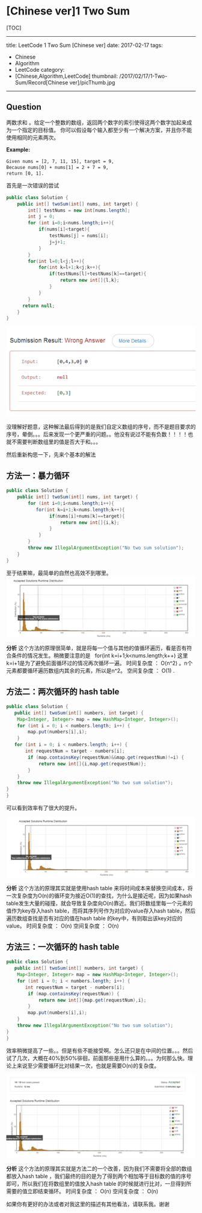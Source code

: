 # [Chinese ver]1 Two Sum

[TOC]

---
title: LeetCode 1 Two Sum [Chinese ver]
date: 2017-02-17 
tags:
- Chinese
- Algorithm
- LeetCode
category:
- [Chinese,Algorithm,LeetCode]
thumbnail: /2017/02/17/1-Two-Sum/Record[Chinese ver]/picThumb.jpg
---

## Question

两数求和 。给定一个整数的数组，返回两个数字的索引使得这两个数字加起来成为一个指定的目标值。
你可以假设每个输入都至少有一个解决方案，并且你不能使用相同的元素两次。

**Example:**
```
Given nums = [2, 7, 11, 15], target = 9,
Because nums[0] + nums[1] = 2 + 7 = 9,
return [0, 1].
```

首先是一次错误的尝试
``` java
public class Solution {
    public int[] twoSum(int[] nums, int target) {
        int[] testNums = new int[nums.length];
        int j = 0;
        for (int i=0;i<nums.length;i++){
            if(nums[i]<target){
                testNums[j] = nums[i];
                j=j+1;
            }
        }
        for(int l=0;l<j;l++){
            for(int k=l+1;k<j;k++){
                if(testNums[l]+testNums[k]==target){
                    return new int[]{l,k};
                }
            }
        }
      return null; 
    }
}

```

![出错啦！！](https://github.com/LeonChen1024/LeetCodeRecord/blob/master/1%20Two%20Sum/Images/WrongResult.png?raw=true)


没理解好题意，这种解法最后得到的是我们自定义数组的序号，而不是题目要求的序号，晕倒。。。后来发现一个更严重的问题。。他没有说过不能有负数！！！！也就不需要判断数组里的值是否大于和。。。

然后重新构思一下，先来个基本的解法
## 方法一：暴力循环

``` java
public class Solution {
    public int[] twoSum(int[] nums, int target) {
        for (int i=0;i<nums.length;i++){
           for(int k=i+1;k<nums.length;k++){
                if(nums[i]+nums[k]==target){
                    return new int[]{i,k};
                }
            }
        }
        throw new IllegalArgumentException("No two sum solution");
    }
}
```

至于结果嘛，最简单的自然也高效不到哪里。
![效率](https://github.com/LeonChen1024/LeetCodeRecord/blob/master/1%20Two%20Sum/Images/BruteForceResult.png?raw=true)

**分析**
这个方法的原理很简单，就是将每一个值与其他的值循环遍历，看是否有符合条件的情况发生。稍微要注意的是   for(int k=i+1;k<nums.length;k++) 这里k=i+1是为了避免前面循环过的情况再次循环一遍。
时间复杂度 ： O(n^2) 。n个元素都要循环遍历数组内其余的元素，所以是n^2。
空间复杂度 ： O(1) .

## 方法二：两次循环的 hash table

``` java
public class Solution {
   public int[] twoSum(int[] numbers, int target) {
    Map<Integer, Integer> map = new HashMap<Integer, Integer>();
    for (int i = 0; i < numbers.length; i++) {
        map.put(numbers[i],i);
    }
   for (int i = 0; i < numbers.length; i++) {
       int requestNum = target - numbers[i];
        if (map.containsKey(requestNum)&&map.get(requestNum)!=i) {
            return new int[]{i,map.get(requestNum)};
        }
    }
    throw new IllegalArgumentException("No two sum solution");
}
}
```
可以看到效率有了很大的提升。

![效率](https://github.com/LeonChen1024/LeetCodeRecord/blob/master/1%20Two%20Sum/Images/Twopassresult.png?raw=true)

**分析**
这个方法的原理其实就是使用hash table 来将时间成本来替换空间成本，将一次复杂度为O(n)的循环变为接近O(1)的查找，为什么是接近呢，因为如果hash table发生大量的碰撞，就会导致复杂度向O(n)靠近。我们将数组里每一个元素的值作为key存入hash table，而将其序列号作为对应的value存入hash table，然后遍历数组查找是否有对应的值在hash table 的key中，有则取出该key对应的value。
时间复杂度 ： O(n)
空间复杂度 ： O(n)

## 方法三：一次循环的 hash table

``` java
public class Solution {
   public int[] twoSum(int[] numbers, int target) {
    Map<Integer, Integer> map = new HashMap<Integer, Integer>();
    for (int i = 0; i < numbers.length; i++) {
       int requestNum = target - numbers[i];
        if (map.containsKey(requestNum)) {
            return new int[]{map.get(requestNum),i};
        }
        map.put(numbers[i],i);
    }
    throw new IllegalArgumentException("No two sum solution");
}
}
```
效率稍微提高了一些。。但是有些不能接受啊。怎么还只是在中间的位置。。。然后试了几次，大概在40%到50%徘徊，前面那些是用什么算的。。。为何那么快。理论上来说至少需要循环比对结果一次，也就是需要O(n)的复杂度。

![效率](https://github.com/LeonChen1024/LeetCodeRecord/blob/master/1%20Two%20Sum/Images/One-pass_result.png?raw=true)

**分析**
这个方法的原理其实就是方法二的一个改善，因为我们不需要将全部的数组都放入hash table ，我们最终的目的是为了得到两个相加等于目标数的值的序号即可，所以我们在将数组里的值放入hash table 的时候就进行比对，一旦得到所需要的值立即结束循环。
时间复杂度 ： O(n)
空间复杂度 ： O(n)

如果你有更好的办法或者对我这里的描述有其他看法，请联系我。谢谢
